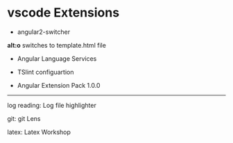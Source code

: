 vscode Extensions
=================

- angular2-switcher

**alt:o** switches to template.html file

- Angular Language Services

- TSlint configuartion

- Angular Extension Pack 1.0.0


----------------------------------

log reading: Log file highlighter


git: git Lens

latex: Latex Workshop